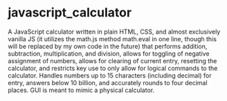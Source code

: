 # javascript_calculator
A JavaScript calculator written in plain HTML, CSS, and almost exclusively vanilla JS (it utilizes the math.js method math.eval in one line, though this will be replaced by my own code in the future) that performs addition, subtraction, multiplication, and division, allows for toggling of negative assignment of numbers, allows for clearing of current entry, resetting the calculator, and restricts key use to only allow for logical commands to the calculator. Handles numbers up to 15 characters (including decimal) for entry, answers below 10 billion, and accurately rounds to four decimal places. GUI is meant to mimic a physical calculator.
